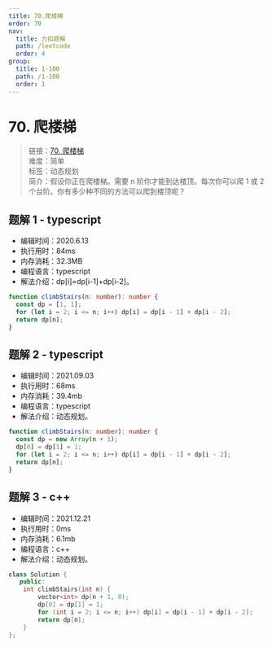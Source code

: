 ```yaml
---
title: 70.爬楼梯
order: 70
nav:
  title: 力扣题解
  path: /leetcode
  order: 4
group:
  title: 1-100
  path: /1-100
  order: 1
---
```


# 70. 爬楼梯

> 链接：[70. 爬楼梯](https://leetcode-cn.com/problems/climbing-stairs/)  
> 难度：简单  
> 标签：动态规划  
> 简介：假设你正在爬楼梯。需要 n 阶你才能到达楼顶。每次你可以爬 1 或 2 个台阶。你有多少种不同的方法可以爬到楼顶呢？

## 题解 1 - typescript

- 编辑时间：2020.6.13
- 执行用时：84ms
- 内存消耗：32.3MB
- 编程语言：typescript
- 解法介绍：dp[i]=dp[i-1]+dp[i-2]。

```typescript
function climbStairs(n: number): number {
  const dp = [1, 1];
  for (let i = 2; i <= n; i++) dp[i] = dp[i - 1] + dp[i - 2];
  return dp[n];
}
```

## 题解 2 - typescript

- 编辑时间：2021.09.03
- 执行用时：68ms
- 内存消耗：39.4mb
- 编程语言：typescript
- 解法介绍：动态规划。

```typescript
function climbStairs(n: number): number {
  const dp = new Array(n + 1);
  dp[0] = dp[1] = 1;
  for (let i = 2; i <= n; i++) dp[i] = dp[i - 1] + dp[i - 2];
  return dp[n];
}
```
## 题解 3 - c++
- 编辑时间：2021.12.21
- 执行用时：0ms
- 内存消耗：6.1mb
- 编程语言：c++
- 解法介绍：动态规划。
```c++
class Solution {
   public:
    int climbStairs(int n) {
        vector<int> dp(n + 1, 0);
        dp[0] = dp[1] = 1;
        for (int i = 2; i <= n; i++) dp[i] = dp[i - 1] + dp[i - 2];
        return dp[n];
    }
};
```
